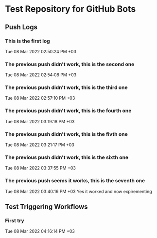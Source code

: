 # Test Repository for GitHub Bots

## Push Logs
### This is the first log
Tue 08 Mar 2022 02:50:24 PM +03
### The previous push didn't work, this is the second one
Tue 08 Mar 2022 02:54:08 PM +03
### The previous push didn't work, this is the third one
Tue 08 Mar 2022 02:57:10 PM +03
### The previous push didn't work, this is the fourth one
Tue 08 Mar 2022 03:19:18 PM +03
### The previous push didn't work, this is the fivth one
Tue 08 Mar 2022 03:21:17 PM +03
### The previous push didn't work, this is the sixth one
Tue 08 Mar 2022 03:37:55 PM +03
### The previous push seems it works, this is the seventh one
Tue 08 Mar 2022 03:40:16 PM +03
Yes it worked and now expirementing

## Test Triggering Workflows
### First try
Tue 08 Mar 2022 04:16:14 PM +03
